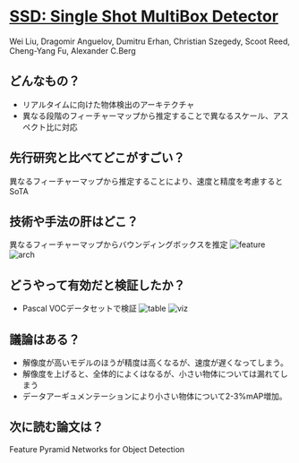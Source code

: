 # [SSD: Single Shot MultiBox Detector](https://arxiv.org/abs/1512.02325)
Wei Liu, Dragomir Anguelov, Dumitru Erhan, Christian Szegedy, Scoot Reed, Cheng-Yang Fu, Alexander C.Berg

## どんなもの？
* リアルタイムに向けた物体検出のアーキテクチャ
* 異なる段階のフィーチャーマップから推定することで異なるスケール、アスペクト比に対応

## 先行研究と比べてどこがすごい？
異なるフィーチャーマップから推定することにより、速度と精度を考慮するとSoTA

## 技術や手法の肝はどこ？
異なるフィーチャーマップからバウンディングボックスを推定
![feature](https://github.com/Swall0w/thesis/blob/master/img/7.1.png)
![arch](https://github.com/Swall0w/thesis/blob/master/img/7.2.png)

## どうやって有効だと検証したか？
* Pascal VOCデータセットで検証
![table](https://github.com/Swall0w/thesis/blob/master/img/7.3.png)
![viz](https://github.com/Swall0w/thesis/blob/master/img/7.4.png)
## 議論はある？
* 解像度が高いモデルのほうが精度は高くなるが、速度が遅くなってしまう。
* 解像度を上げると、全体的によくはなるが、小さい物体については漏れてしまう
* データアーギュメンテーションにより小さい物体について2-3%mAP増加。

## 次に読む論文は？
Feature Pyramid Networks for Object Detection
